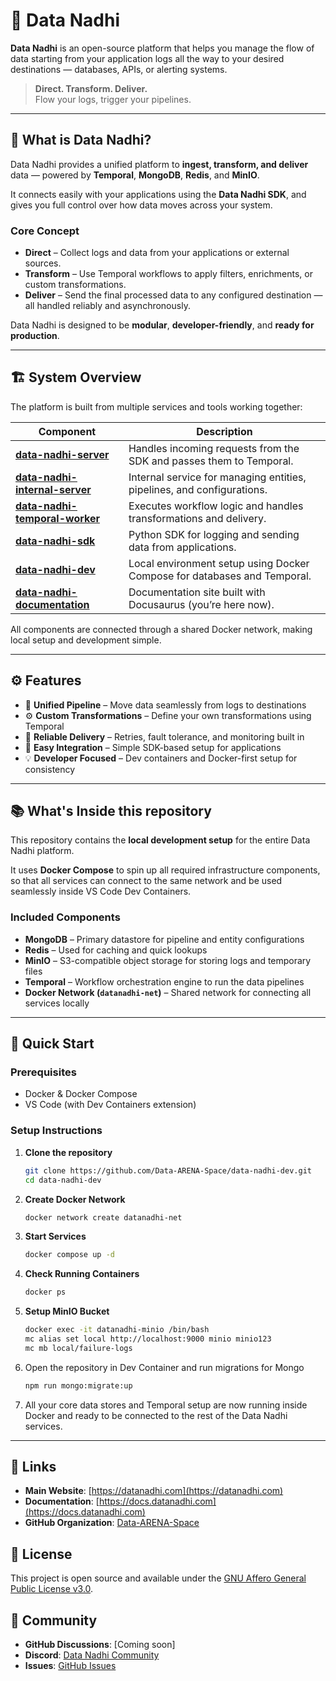 # 🌊 Data Nadhi

**Data Nadhi** is an open-source platform that helps you manage the flow of data starting from your application logs all the way to your desired destinations — databases, APIs, or alerting systems.

> **Direct. Transform. Deliver.**  
> Flow your logs, trigger your pipelines.

---

## 🧠 What is Data Nadhi?

Data Nadhi provides a unified platform to **ingest, transform, and deliver** data — powered by **Temporal**, **MongoDB**, **Redis**, and **MinIO**.

It connects easily with your applications using the **Data Nadhi SDK**, and gives you full control over how data moves across your system.

### Core Concept
- **Direct** – Collect logs and data from your applications or external sources.  
- **Transform** – Use Temporal workflows to apply filters, enrichments, or custom transformations.  
- **Deliver** – Send the final processed data to any configured destination — all handled reliably and asynchronously.

Data Nadhi is designed to be **modular**, **developer-friendly**, and **ready for production**.

---

## 🏗️ System Overview

The platform is built from multiple services and tools working together:

| Component | Description |
|------------|-------------|
| [**data-nadhi-server**](https://github.com/Data-ARENA-Space/data-nadhi-server) | Handles incoming requests from the SDK and passes them to Temporal. |
| [**data-nadhi-internal-server**](https://github.com/Data-ARENA-Space/data-nadhi-internal-server) | Internal service for managing entities, pipelines, and configurations. |
| [**data-nadhi-temporal-worker**](https://github.com/Data-ARENA-Space/data-nadhi-temporal-worker) | Executes workflow logic and handles transformations and delivery. |
| [**data-nadhi-sdk**](https://github.com/Data-ARENA-Space/data-nadhi-sdk) | Python SDK for logging and sending data from applications. |
| [**data-nadhi-dev**](https://github.com/Data-ARENA-Space/data-nadhi-dev) | Local environment setup using Docker Compose for databases and Temporal. |
| [**data-nadhi-documentation**](https://github.com/Data-ARENA-Space/data-nadhi-documentation) | Documentation site built with Docusaurus (you’re here now). |

All components are connected through a shared Docker network, making local setup and development simple.

---

## ⚙️ Features

- 🧩 **Unified Pipeline** – Move data seamlessly from logs to destinations  
- ⚙️ **Custom Transformations** – Define your own transformations using Temporal  
- 🔄 **Reliable Delivery** – Retries, fault tolerance, and monitoring built in  
- 🧠 **Easy Integration** – Simple SDK-based setup for applications  
- 💡 **Developer Focused** – Dev containers and Docker-first setup for consistency  

---

## 📚 What's Inside this repository

This repository contains the **local development setup** for the entire Data Nadhi platform.

It uses **Docker Compose** to spin up all required infrastructure components, so that all services can connect to the same network and be used seamlessly inside VS Code Dev Containers.

### Included Components

- **MongoDB** – Primary datastore for pipeline and entity configurations  
- **Redis** – Used for caching and quick lookups  
- **MinIO** – S3-compatible object storage for storing logs and temporary files  
- **Temporal** – Workflow orchestration engine to run the data pipelines  
- **Docker Network (`datanadhi-net`)** – Shared network for connecting all services locally  

---

## 🚀 Quick Start

### Prerequisites

- Docker & Docker Compose  
- VS Code (with Dev Containers extension)

### Setup Instructions

1. **Clone the repository**
   ```bash
   git clone https://github.com/Data-ARENA-Space/data-nadhi-dev.git
   cd data-nadhi-dev

2. **Create Docker Network**
    ```bash
    docker network create datanadhi-net
    ```
3. **Start Services**
    ```bash
    docker compose up -d
    ```
4. **Check Running Containers**
    ```bash
    docker ps
    ```
5. **Setup MinIO Bucket**
    ```bash
    docker exec -it datanadhi-minio /bin/bash
    mc alias set local http://localhost:9000 minio minio123
    mc mb local/failure-logs
    ```
6. Open the repository in Dev Container and run migrations for Mongo
    ```bash
    npm run mongo:migrate:up
    ```
7. All your core data stores and Temporal setup are now running inside Docker and ready to be connected to the rest of the Data Nadhi services.

---

## 🔗 Links

- **Main Website**: [https://datanadhi.com](https://datanadhi.com)
- **Documentation**: [https://docs.datanadhi.com](https://docs.datanadhi.com)
- **GitHub Organization**: [Data-ARENA-Space](https://github.com/Data-ARENA-Space)

## 📄 License

This project is open source and available under the [GNU Affero General Public License v3.0](LICENSE).

## 💬 Community

- **GitHub Discussions**: [Coming soon]
- **Discord**: [Data Nadhi Community](https://discord.gg/gMwdfGfnby)
- **Issues**: [GitHub Issues](https://github.com/Data-ARENA-Space/data-nadhi-documentation/issues)
